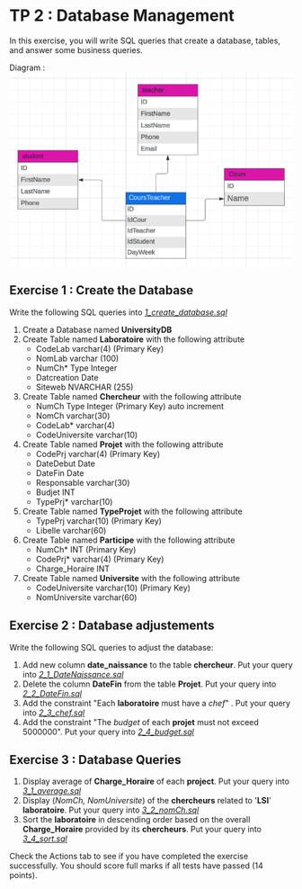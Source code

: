 # TP 2 : Database Management

In this exercise, you will write SQL queries that create a database, tables, and answer some business queries.

Diagram : <br/>
![diagram](<assets/diagram.png>)

## Exercise 1 : Create the Database

Write the following SQL queries into [_1_create_database.sql_](1_create_database.sql)
1. Create a Database named **UniversityDB**
2. Create Table named **Laboratoire** with the following attribute
    * CodeLab varchar(4) (Primary Key)
    * NomLab varchar (100)
    * NumCh* Type Integer
    * Datcreation Date
    * Siteweb NVARCHAR (255)
3. Create Table named **Chercheur** with the following attribute
    * NumCh Type Integer (Primary Key) auto increment
    * NomCh varchar(30)
    * CodeLab* varchar(4)
    * CodeUniversite varchar(10)
4. Create Table named **Projet** with the following attribute
    * CodePrj varchar(4) (Primary Key)
    * DateDebut Date
    * DateFin Date
    * Responsable varchar(30)
    * Budjet INT
    * TypePrj* varchar(10)
5. Create Table named **TypeProjet** with the following attribute
    * TypePrj varchar(10) (Primary Key)
    * Libelle varchar(60)
6. Create Table named **Participe** with the following attribute
    * NumCh* INT (Primary Key)
    * CodePrj* varchar(4) (Primary Key)
    * Charge_Horaire INT
7. Create Table named **Universite** with the following attribute
    * CodeUniversite varchar(10) (Primary Key)
    * NomUniversite varchar(60)
  

## Exercise 2 : Database adjustements

Write the following SQL queries to adjust the database:
1. Add new column **date_naissance** to the table **chercheur**. Put your query into [_2_1_DateNaissance.sql_](2_1_DateNaissance.sql)
2. Delete the column **DateFin** from the table **Projet**. Put your query into [_2_2_DateFin.sql_](2_2_DateFin.sql)
3. Add the constraint "Each **laboratoire** must have a _chef_" . Put your query into [_2_3_chef.sql_](2_3_chef.sql)
4. Add the constraint "The _budget_ of each **projet** must not exceed 5000000". Put your query into [_2_4_budget.sql_](2_4_budget.sql)
   
 ## Exercise 3 : Database Queries 

 1. Display average of **Charge_Horaire** of each **project**. Put your query into [_3_1_average.sql_](3_1_average.sql)
 2. Display (_NomCh, NomUniversite_) of the **chercheurs** related to '**LSI**' **laboratoire**. Put your query into [_3_2_nomCh.sql_](3_2_nomCh.sql)
 3. Sort the **laboratoire** in descending order based on the overall **Charge_Horaire** provided by its **chercheurs**. Put your query into [_3_4_sort.sql_](3_4_sort.sql)

 
  Check the Actions tab to see if you have completed the exercise successfully. You should score full marks if all tests have passed (14 points).
